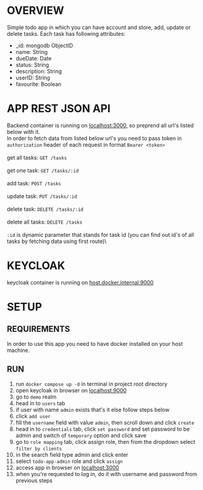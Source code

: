# OVERVIEW

Simple todo app in which you can have account and store, add, update or delete tasks. Each task has following attributes:

- _id: mongodb ObjectID
- name: String
- dueDate: Date
- status: String
- description: String
- userID: String
- favourite: Boolean
# APP REST JSON API
Backend container is running on [localhost:3000](http://localhost:3000), so preprend all url's listed below with it.\
In order to fetch data from listed below url's you need to pass token in `authorization` header of each request in format `Bearer <token>`\
\
get all tasks: `GET /tasks`\
\
get one task: `GET /tasks/:id`\
\
add task: `POST /tasks`\
\
update task: `PUT /tasks/:id`\
\
delete task: `DELETE /tasks/:id`\
\
delete all tasks: `DELETE /tasks`\
\
`:id` is dynamic parameter that stands for task id (you can find out id's of all tasks by fetching data using first route)\

# KEYCLOAK
keycloak container is running on [host.docker.internal:9000](http://host.docker.internal:9000)

# SETUP

## REQUIREMENTS
In order to use this app you need to have docker installed on your host machine.

## RUN
1. run `docker compose up -d` in terminal in project root directory
2. open keycloak in browser on [localhost:9000](http://localhost:9000)
3. go to `demo` realm
4. head in to `users` tab
5. if user with name `admin` exists that's it else follow steps below
6. click `add user`
7. fill the `username` field with value `admin`, then scroll down and click `create`
8. head in to `credentials` tab, click `set password` and set password to be admin and switch of `temporary` option and click save
9. go to `role mapping` tab, click assign role, then from the dropdown select `filter by clients`
10. in the search field type admin and click enter
11. select `todo-app-admin` role and click `assign`
12. access app in browser on [localhost:3000](http://localhost:3000)
13. when you're requested to log in, do it with username and password from previous steps
